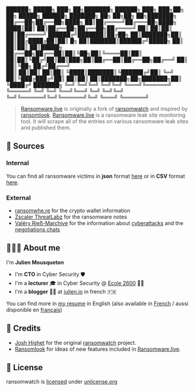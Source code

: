 ██████╗  █████╗ ███╗   ██╗███████╗ ██████╗ ███╗   ███╗██╗    ██╗ █████╗ ██████╗ ███████╗   ██╗     ██╗██╗   ██╗███████╗
██╔══██╗██╔══██╗████╗  ██║██╔════╝██╔═══██╗████╗ ████║██║    ██║██╔══██╗██╔══██╗██╔════╝   ██║     ██║██║   ██║██╔════╝
██████╔╝███████║██╔██╗ ██║███████╗██║   ██║██╔████╔██║██║ █╗ ██║███████║██████╔╝█████╗     ██║     ██║██║   ██║█████╗  
██╔══██╗██╔══██║██║╚██╗██║╚════██║██║   ██║██║╚██╔╝██║██║███╗██║██╔══██║██╔══██╗██╔══╝     ██║     ██║╚██╗ ██╔╝██╔══╝  
██║  ██║██║  ██║██║ ╚████║███████║╚██████╔╝██║ ╚═╝ ██║╚███╔███╔╝██║  ██║██║  ██║███████╗██╗███████╗██║ ╚████╔╝ ███████╗
╚═╝  ╚═╝╚═╝  ╚═╝╚═╝  ╚═══╝╚══════╝ ╚═════╝ ╚═╝     ╚═╝ ╚══╝╚══╝ ╚═╝  ╚═╝╚═╝  ╚═╝╚══════╝╚═╝╚══════╝╚═╝  ╚═══╝  ╚══════╝


>[Ransomware.live](https://ransomware.live) is originally a fork of [ransomwatch](https://github.com/joshhighet/ransomwatch) and inspired by [ransomlook](https://github.com/RansomLook/RansomLook). 
>[Ransomware.live](https://ransomware.live) is a ransomware leak site monitoring tool. It will scrape all of the entries on various ransomware leak sites and published them.

## 🔭 Sources 

### Internal 

You can find all ransomware victims in **json** format [here](https://data.ransomware.live/posts.json) or in **CSV** format [here](https://www.ransomware.live/posts.csv).

### External

- [ransomwhe.re](https://ransomwhe.re/) for the crypto wallet information 
- [Zscaler ThreatLabz](https://github.com/threatlabz/ransomware_notes) for the ransomware notes 
- [Valéry Rieß-Marchive](https://twitter.com/ValeryMarchive) for the information about [cyberattacks](https://github.com/Casualtek/Cyberwatch/) and the [negotiations chats](https://github.com/Casualtek/Ransomchats)


## 👨🏼‍💼 About me 

I'm **Julien Mousqueton**

- I'm **CTO** in Cyber Security 🛡 
- I'm a **lecturer** 🎓 in Cyber Security @ [Ecole 2600](https://www.ecole2600.com) 🏴‍☠️
- I'm a **blogger** ✍🏻 at [julien.io](https://julien.io) in french 🇫🇷 

You can find more in [my resume](https://cv.julien.io) in English (also available in [French](https://cv.julien.io/fr) / aussi disponible en [français](https://cv.julien.io/fr))

## 🤩 Credits

- [Josh Highet](https://github.com/joshhighet) for the original [ransomwatch](https://github.com/joshhighet/ransomwatch) project. 
- [Ransomlook](https://github.com/RansomLook/Ransomlook) for ideas of new features included in [Ransomware.live](https://www.ransomware.live).

## 📜 License

ransomwatch is [licensed](https://github.com/jmousqueton/ransomware.live/blob/main/LICENSE) under [unlicense.org](https://unlicense.org/)
